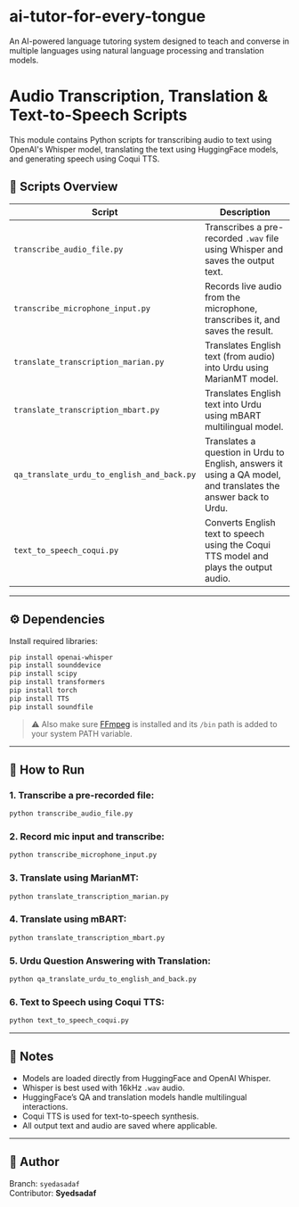 
# ai-tutor-for-every-tongue
An AI-powered language tutoring system designed to teach and converse in multiple languages using natural language processing and translation models.

# Audio Transcription, Translation & Text-to-Speech Scripts

This module contains Python scripts for transcribing audio to text using OpenAI's Whisper model, translating the text using HuggingFace models, and generating speech using Coqui TTS.

## 📁 Scripts Overview

| Script | Description |
|--------|-------------|
| `transcribe_audio_file.py` | Transcribes a pre-recorded `.wav` file using Whisper and saves the output text. |
| `transcribe_microphone_input.py` | Records live audio from the microphone, transcribes it, and saves the result. |
| `translate_transcription_marian.py` | Translates English text (from audio) into Urdu using MarianMT model. |
| `translate_transcription_mbart.py` | Translates English text into Urdu using mBART multilingual model. |
| `qa_translate_urdu_to_english_and_back.py` | Translates a question in Urdu to English, answers it using a QA model, and translates the answer back to Urdu. |
| `text_to_speech_coqui.py` | Converts English text to speech using the Coqui TTS model and plays the output audio. |

---

## ⚙️ Dependencies

Install required libraries:

```bash
pip install openai-whisper
pip install sounddevice
pip install scipy
pip install transformers
pip install torch
pip install TTS
pip install soundfile
```

> ⚠️ Also make sure [FFmpeg](https://ffmpeg.org/download.html) is installed and its `/bin` path is added to your system PATH variable.

---

## 🚀 How to Run

### 1. Transcribe a pre-recorded file:
```bash
python transcribe_audio_file.py
```

### 2. Record mic input and transcribe:
```bash
python transcribe_microphone_input.py
```

### 3. Translate using MarianMT:
```bash
python translate_transcription_marian.py
```

### 4. Translate using mBART:
```bash
python translate_transcription_mbart.py
```

### 5. Urdu Question Answering with Translation:
```bash
python qa_translate_urdu_to_english_and_back.py
```

### 6. Text to Speech using Coqui TTS:
```bash
python text_to_speech_coqui.py
```

---

## 📌 Notes

- Models are loaded directly from HuggingFace and OpenAI Whisper.
- Whisper is best used with 16kHz `.wav` audio.
- HuggingFace’s QA and translation models handle multilingual interactions.
- Coqui TTS is used for text-to-speech synthesis.
- All output text and audio are saved where applicable.

---

## 👤 Author

Branch: `syedasadaf`  
Contributor: **Syedsadaf**
